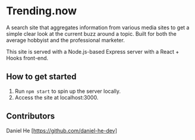 # Trending.now #

A search site that aggregates information from various media sites to get a simple clear look at the current buzz around a topic. Built for both the average hobbyist and the professional marketer.

This site is served with a Node.js-based Express server with a React + Hooks front-end.
## How to get started ##

1. Run `npm start` to spin up the server locally.
2. Access the site at localhost:3000.

## Contributors
Daniel He [https://github.com/daniel-he-dev]
